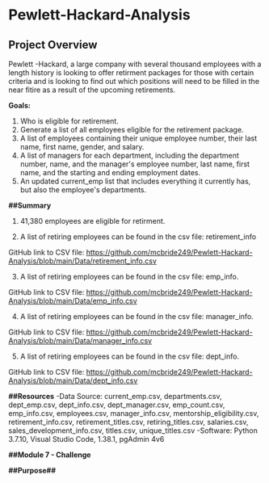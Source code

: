 # Pewlett-Hackard-Analysis

## Project Overview
Pewlett -Hackard, a large company with several thousand employees with a length history is looking to offer retirment packages for those with certain criteria and is looking to find out which positions will need to be filled in the near fitire as a result of the upcoming retirements.

**Goals:**
1. Who is eligible for retirement.
2. Generate a list of all employees eligible for the retirement package.
3. A list of employees containing their unique employee number, their last name, first name, gender, and salary.
4. A list of managers for each department, including the department number, name, and the manager's employee number, last name, first name, and the starting and ending         employment dates.
5. An updated current_emp list that includes everything it currently has, but also the employee's departments.


**##Summary**

1. 41,380 employees are eligible for retirment.

2. A list of retiring employees can be found in the csv file: retirement_info 

GitHub link to CSV file: https://github.com/mcbride249/Pewlett-Hackard-Analysis/blob/main/Data/retirement_info.csv

3. A list of retiring employees can be found in the csv file: emp_info.

GitHub link to CSV file: https://github.com/mcbride249/Pewlett-Hackard-Analysis/blob/main/Data/emp_info.csv

4. A list of retiring employees can be found in the csv file: manager_info.

GitHub link to CSV file: https://github.com/mcbride249/Pewlett-Hackard-Analysis/blob/main/Data/manager_info.csv

5.  A list of retiring employees can be found in the csv file: dept_info.

GitHub link to CSV file: https://github.com/mcbride249/Pewlett-Hackard-Analysis/blob/main/Data/dept_info.csv


**##Resources**
-Data Source: current_emp.csv, departments.csv, dept_emp.csv, dept_info.csv, dept_manager.csv, emp_count.csv, emp_info.csv, employees.csv, manager_info.csv, mentorship_eligibility.csv, retirement_info.csv, retirement_titles.csv, retiring_titles.csv, salaries.csv, sales_development_info.csv, titles.csv, unique_titles.csv
-Software: Python 3.7.10, Visual Studio Code, 1.38.1, pgAdmin 4v6



**##Module 7 - Challenge** 

**##Purpose##**






